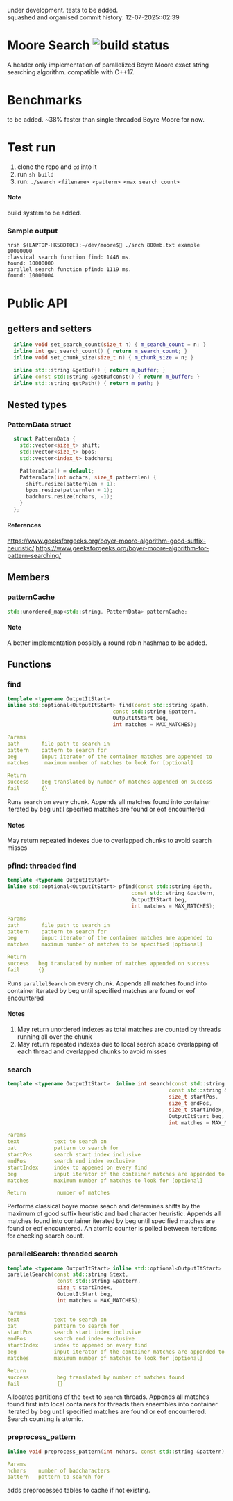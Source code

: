 under development. tests to be added. <br>
squashed and organised commit history: 12-07-2025::02:39

# Moore Search <img src = "https://img.shields.io/github/actions/workflow/status/hhf112/moore-search/c-cpp.yml" alt="build status">
A header only implementation of parallelized Boyre Moore exact string searching algorithm. compatible with C++17.

# Benchmarks
to be added.
~38% faster than single threaded Boyre Moore for now.

# Test run 
1. clone the repo and `cd` into it
2. run `sh build`
3. run: `./search <filename> <pattern> <max search count>`

#### Note
build system to be added.

### Sample output
```console
hrsh $(LAPTOP-HK58DTQE):~/dev/moore$🌙 ./srch 800mb.txt example 10000000
classical search function find: 1446 ms.
found: 10000000
parallel search function pfind: 1119 ms.
found: 10000004
```
# Public API
## getters and setters 
```cpp
  inline void set_search_count(size_t n) { m_search_count = n; }
  inline int get_search_count() { return m_search_count; }
  inline void set_chunk_size(size_t n) { m_chunk_size = n; }

  inline std::string &getBuf() { return m_buffer; }
  inline const std::string &getBufconst() { return m_buffer; }
  inline std::string getPath() { return m_path; }
```
## Nested types
### PatternData struct
```cpp
  struct PatternData {
    std::vector<size_t> shift;
    std::vector<size_t> bpos;
    std::vector<index_t> badchars;

    PatternData() = default;
    PatternData(int nchars, size_t patternlen) {
      shift.resize(patternlen + 1);
      bpos.resize(patternlen + 1);
      badchars.resize(nchars, -1);
    }
  };
```
#### References
https://www.geeksforgeeks.org/boyer-moore-algorithm-good-suffix-heuristic/
https://www.geeksforgeeks.org/boyer-moore-algorithm-for-pattern-searching/


## Members

### patternCache
```cpp
std::unordered_map<std::string, PatternData> patternCache;
```
#### Note
 A better implementation possibly a round robin hashmap to be added.
## Functions
### find
```cpp
template <typename OutputItStart>
inline std::optional<OutputItStart> find(const std::string &path,
                                  const std::string &pattern,
                                  OutputItStart beg,
                                  int matches = MAX_MATCHES);

```
```yaml
Params
path       file path to search in
pattern    pattern to search for
beg        input iterator of the container matches are appended to
matches     maximum number of matches to look for [optional]

Return    
success    beg translated by number of matches appended on success
fail       {}
```
Runs `search` on every chunk. Appends all matches found into container iterated by beg until specified matches are found or eof encountered
#### Notes
May return repeated indexes due to overlapped chunks to avoid search misses

### pfind: threaded find

```cpp
template <typename OutputItStart>
inline std::optional<OutputItStart> pfind(const std::string &path,
                                        const std::string &pattern,
                                        OutputItStart beg,
                                        int matches = MAX_MATCHES);


```
```yaml
Params
path       file path to search in
pattern    pattern to search for
beg        input iterator of the container matches are appended to
matches    maximum number of matches to be specified [optional]

Return     
success   beg translated by number of matches appended on success
fail      {}
```
Runs `parallelSearch` on every chunk. Appends all matches found into container iterated by beg until specified matches are found or eof encountered
#### Notes
1. May return unordered indexes as total matches are counted by threads running all over the chunk
2. May return repeated indexes due to local search space overlapping of each thread and overlapped chunks to avoid misses

### search

```cpp
template <typename OutputItStart>  inline int search(const std::string &text,
                                                    const std::string &pat,
                                                    size_t startPos,
                                                    size_t endPos,
                                                    size_t startIndex,
                                                    OutputItStart beg,
                                                    int matches = MAX_MATCHES);
```
```yaml
Params
text           text to search on
pat            pattern to search for
startPos       search start index inclusive
endPos         search end index exclusive
startIndex     index to appened on every find
beg            input iterator of the container matches are appended to
matches        maximum number of matches to look for [optional]

Return          number of matches
```
Performs classical boyre moore seach and determines shifts by the maximum of good suffix heuristic 
and bad character heuristic. Appends all matches found into container iterated by beg until specified matches are found or eof encountered. An atomic counter
is polled between iterations for checking search count.

### parallelSearch: threaded search
```cpp
template <typename OutputItStart> inline std::optional<OutputItStart> 
parallelSearch(const std::string &text,
                const std::string &pattern,
                size_t startIndex,
                OutputItStart beg,
                int matches = MAX_MATCHES);
```
```yaml
Params
text           text to search on
pat            pattern to search for
startPos       search start index inclusive
endPos         search end index exclusive
startIndex     index to appened on every find
beg            input iterator of the container matches are appended to
matches        maximum number of matches to look for [optional]

Return          
success         beg translated by number of matches found
fail            {}
```
Allocates partitions of the `text` to `search` threads. Appends all matches found first into local containers for threads then
ensembles into container iterated by beg until specified matches are found or eof encountered. Search counting is atomic.

### preprocess_pattern
```cpp
inline void preprocess_pattern(int nchars, const std::string &pattern);
```
```yaml
Params
nchars    number of badcharacters
pattern   pattern to search for
```
adds preprocessed tables to cache if not existing.












